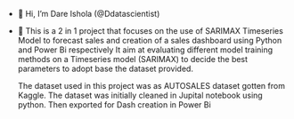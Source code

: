 - 👋 Hi, I’m Dare Ishola (@Ddatascientist)
- 👀 This is a 2 in 1 project that focuses on the use of SARIMAX Timeseries Model to forecast sales and creation of a sales dashboard using Python and Power Bi respectively
  It aim at evaluating different model training methods on a Timeseries model (SARIMAX) to decide the best parameters to adopt base the dataset provided.

  The dataset used in this project was as AUTOSALES dataset gotten from Kaggle.
  The dataset was initially cleaned in Jupital notebook using python. Then exported for Dash creation in Power Bi

<!---
Ddatascientist/Ddatascientist is a ✨ special ✨ repository because its `README.md` (this file) appears on your GitHub profile.
You can click the Preview link to take a look at your changes.
--->

